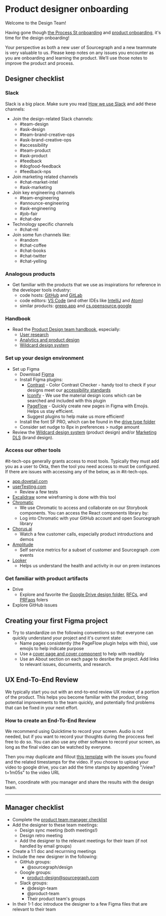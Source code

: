 # Product designer onboarding

Welcome to the Design Team!

Having gone though [the Process St onboarding](https://app.process.st/reports/) and [product onboarding](../../product/onboarding/index.md), it's time for the design onboarding!

Your perspective as both a new user of Sourcegraph and a new teammate is very valuable to us. Please keep notes on any issues you encounter as you are onboarding and learning the product. We’ll use those notes to improve the product and process.

## Designer checklist

### Slack

Slack is a big place. Make sure you read [How we use Slack](https://handbook.sourcegraph.com/company-info-and-process/communication/team_chat/) and add these channels:

- Join the design-related Slack channels:
  - #team-design
  - #ask-design
  - #team-brand-creative-ops
  - #ask-brand-creative-ops
  - #accessibility
  - #team-product
  - #ask-product
  - #feedback
  - #dogfood-feedback
  - #feedback-nps
- Join marketing related channels
  - #chat-market-intel
  - #ask-marketing
- Join key engineering channels
  - #team-engineering
  - #announce-engineering
  - #ask-engineering
  - #job-fair
  - #chat-dev
- Technology specific channels
  - #chat-ml
- Join some fun channels like:
  - #random
  - #chat-coffee
  - #chat-books
  - #chat-twitter
  - #chat-yelling

### Analogous products

- Get familiar with the products that we use as inspirations for reference in the developer tools industry:
  - code hosts: [GitHub](https://github.com/) and [GitLab](https://gitlab.com/)
  - code editors: [VS Code](https://code.visualstudio.com/) (and other IDEs like [IntelliJ](https://www.jetbrains.com/idea/) and [Atom](https://atom.io/))
  - similar products: [grepp.app](https://grep.app/) and [cs.opensource.google](https://cs.opensource.google)

### Handbook

- Read the [Product Design team handbook](../index.md), especially:
  - [User research](../research/)
  - [Analytics and product design](../metrics/)
  - [Wildcard design system](../wildcard_design_system/)

### Set up your design environment

- Set up Figma
  - Download [Figma](https://www.figma.com)
  - Install Figma plugins:
    - [Contrast](https://www.figma.com/community/plugin/748533339900865323/Contrast) - Color Contrast Checker - handy tool to check if your designs meet our [accessibility standards](../../design/design-and-interaction-guidelines.md#accessibility-standards)
    - [Iconify](https://www.figma.com/community/plugin/735098390272716381/Iconify) - We use the material design icons which can be searched and included with this plugin
    - [PageFlow](https://www.figma.com/community/plugin/950120156580543496/PageFlow) - Quickly create new pages in Figma with Emojis. Helps us stay efficient.
    - Suggest plugins to help make us more efficient!
  - Install the font SF PRO, which can be found in the [drive type folder](https://drive.google.com/drive/folders/1X1hwQr4lGGVn5BDe4f09q_xRqboQZpsQ)
  - Consider set nudge to 8px in preferences > nudge amount
- Review the [Wildcard design system](https://www.figma.com/file/NIsN34NH7lPu04olBzddTw/%E2%9C%B3%EF%B8%8F-Wildcard-Design-System?node-id=21423-49011&t=bIFjBLnZfICXvveE-0) (product design) and/or [Marketing DLS](https://www.figma.com/file/o1QRtdQI0ozKq0n7ATrKlx/Marketing-DLS?node-id=916-5781&t=6MQaleEHd9xtVq3Y-0) (brand design).

### Access our other tools

#it-tech-ops generally grants access to most tools. Typically they must add you as a user to Okta, then the tool you need access to must be configured. If there are issues with accessing any of the below, as in #it-tech-ops.

- [app.dovetail.com](https://dovetailapp.com/auth/login/)
- [userTesting.com](https://www.usertesting.com/)
  - Review a few tests
- [Excalidraw](https://app.excalidraw.com/) some wireframing is done with this tool
- [Chromatic](https://www.chromatic.com/library?appId=5f0f381c0e50750022dc6bf7)
  - We use Chromatic to access and collaborate on our Storybook components. You can access the React components library by:
  - Log into Chromatic with your GitHub account and open Sourcegraph library
- [Chorus.ai](https://www.chorus.ai/)
  - Watch a few customer calls, especially product introductions and demos
- [Amplitude](https://analytics.amplitude.com/)
  - Self service metrics for a subset of customer and Sourcegraph .com events
- [Looker](https://sourcegraph.looker.com/browse/favorites)
  - Helps us understand the health and activity in our on prem instances

### Get familiar with product artifacts

- Drive
  - Explore and favorite the [Google Drive design folder](https://drive.google.com/drive/folders/1ow-19Yd4AFtT8HjVZ9ln_nEGpCzQ2CTf), [RFCs](https://drive.google.com/drive/u/0/folders/1zP3FxdDlcSQGC1qvM9lHZRaHH4I9Jwwa), and [PRFaqs](https://drive.google.com/drive/u/0/folders/1cOXPKDIQ3O3ZEq9oP6WZBTizgwnoZI9l) folers
- Explore GitHub issues

## Creating your first Figma project

- Try to standardize on the following conventions so that everyone can quickly understand your project and it's current state:
  - Name pages consistently (the PageFlow plugin helps with this), use emojis to help indicate purpose
  - Use a [cover page and cover component](https://www.figma.com/file/8qNcDzOXLj1hcOM76WDPN9/%F0%9F%9B%A0Project-Tools?node-id=72-36) to help with readibly
  - Use an About section on each page to desribe the project. Add links to relevant issues, documents, and research.

## UX End-To-End Review

We typically start you out with an end-to-end review UX review of a portion of the product. This helps you become familiar with the product, bring potential improvements to the team quickly, and potentially find problems that can be fixed in your next effort.

### How to create an End-To-End Review

We recommend using Quicktime to record your screen. Audio is not needed, but if you want to record your thoughts during the proccess feel free to do so. You can also use any other software to record your screen, as long as the final video can be watched by everyone.

Then you may duplicate and fillout [this template](https://docs.google.com/document/d/1ct4Fy4H6TLgkUwEdap121-NkvIMMlBp5J7oowmvz3Tk/edit?usp=sharing) with the issues you found and the related timestamps for the video.
If you choose to upload your video to google drive, you can add the time stamps by appending "/view?t=1m05s" to the video URL

Then, coordinate with you manager and share the results with the design team.

---

## Manager checklist

- Complete the [product team manager checklist](../../product/onboarding/index.md#manager-checklist)
- Add the designer to these team meetings:
  - Design sync meeting (both meetings!)
  - Design retro meeting
  - Add the designer to the relevant meetings for their team (if not handled by email groups)
- Create a 1:1 doc and recurrning meetings
- Include the new designer in the following:
  - GitHub groups:
    - @sourcegraph/design
  - Google groups:
    - product-design@sourcegraph.com
  - Slack groups:
    - @design-team
    - @product-team
    - Their product team's groups
- In their 1-1 doc introduce the designer to a few Figma files that are relevant to their team

